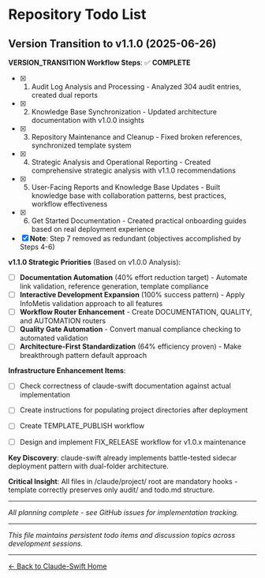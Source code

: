 # Repository Todo List

## Version Transition to v1.1.0 (2025-06-26)

**VERSION_TRANSITION Workflow Steps**: ✅ **COMPLETE**
- [x] 1. Audit Log Analysis and Processing - Analyzed 304 audit entries, created dual reports
- [x] 2. Knowledge Base Synchronization - Updated architecture documentation with v1.0.0 insights
- [x] 3. Repository Maintenance and Cleanup - Fixed broken references, synchronized template system
- [x] 4. Strategic Analysis and Operational Reporting - Created comprehensive strategic analysis with v1.1.0 recommendations
- [x] 5. User-Facing Reports and Knowledge Base Updates - Built knowledge base with collaboration patterns, best practices, workflow effectiveness
- [x] 6. Get Started Documentation - Created practical onboarding guides based on real deployment experience
- [x] **Note**: Step 7 removed as redundant (objectives accomplished by Steps 4-6)

**v1.1.0 Strategic Priorities** (Based on v1.0.0 Analysis):
- [ ] **Documentation Automation** (40% effort reduction target) - Automate link validation, reference generation, template compliance
- [ ] **Interactive Development Expansion** (100% success pattern) - Apply InfoMetis validation approach to all features
- [ ] **Workflow Router Enhancement** - Create DOCUMENTATION, QUALITY, and AUTOMATION routers
- [ ] **Quality Gate Automation** - Convert manual compliance checking to automated validation
- [ ] **Architecture-First Standardization** (64% efficiency proven) - Make breakthrough pattern default approach

**Infrastructure Enhancement Items**:
- [ ] Check correctness of claude-swift documentation against actual implementation
- [ ] Create instructions for populating project directories after deployment
- [ ] Create TEMPLATE_PUBLISH workflow
- [ ] Design and implement FIX_RELEASE workflow for v1.0.x maintenance


**Key Discovery**: claude-swift already implements battle-tested sidecar deployment pattern with dual-folder architecture.

**Critical Insight**: All files in /claude/project/ root are mandatory hooks - template correctly preserves only audit/ and todo.md structure.

---

*All planning complete - see GitHub issues for implementation tracking.*

---

*This file maintains persistent todo items and discussion topics across development sessions.*

---

[← Back to Claude-Swift Home](../../README.md)